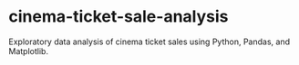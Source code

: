 # cinema-ticket-sale-analysis
Exploratory data analysis of cinema ticket sales using Python, Pandas, and Matplotlib.
